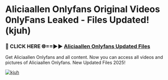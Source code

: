 # Aliciaallen Onlyfans Original Videos 0nlyFans Leaked - Files Updated! (kjuh)

<h3>🔴 CLICK HERE 🌐==►► <a href="https://tinyurl.com/4seja8ks" rel="nofollow">Aliciaallen Onlyfans Updated Files</a></h3>

Get Aliciaallen Onlyfans and all content. Now you can access all videos and pictures of Aliciaallen Onlyfans. New Updated Files 2025!

[![kjuh](https://i.imgur.com/EWjZXRe.gif)](https://tinyurl.com/4seja8ks)

